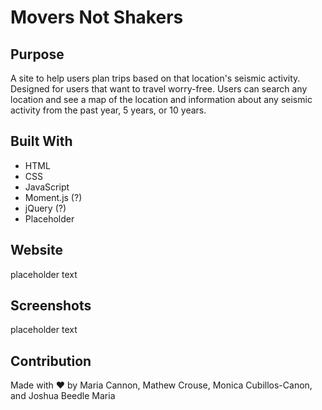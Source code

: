 # Movers Not Shakers

## Purpose
A site to help users plan trips based on that location's seismic activity. Designed for users that want to travel worry-free. Users can search any location and see a map of the location and information about any seismic activity from the past year, 5 years, or 10 years.

## Built With
* HTML
* CSS
* JavaScript
* Moment.js (?)
* jQuery (?)
* Placeholder

## Website
placeholder text

## Screenshots
placeholder text

## Contribution
Made with ❤️ by Maria Cannon, Mathew Crouse, Monica Cubillos-Canon, and Joshua Beedle
Maria 